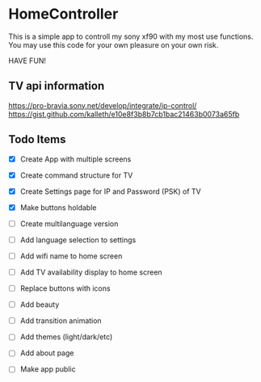# HomeController

This is a simple app to controll my sony xf90 with my most use functions. You may use this code for your own pleasure on your own risk.

HAVE FUN!

## TV api information

https://pro-bravia.sony.net/develop/integrate/ip-control/
https://gist.github.com/kalleth/e10e8f3b8b7cb1bac21463b0073a65fb

## Todo Items

- [x]  Create App with multiple screens
- [x]  Create command structure for TV
- [x]  Create Settings page for IP and Password (PSK) of TV
- [x]  Make buttons holdable
- [ ]  Create multilanguage version
- [ ]  Add language selection to settings
- [ ]  Add wifi name to home screen
- [ ]  Add TV availability display to home screen
- [ ]  Replace buttons with icons
- [ ]  Add beauty
- [ ]  Add transition animation
- [ ]  Add themes (light/dark/etc)
- [ ]  Add about page
- [ ]  Make app public


